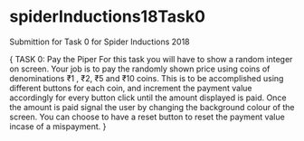 # spiderInductions18Task0
Submittion for Task 0 for Spider Inductions 2018

{
TASK 0: Pay the Piper
For this task you will have to show a random integer on screen. Your job is to pay the
randomly shown price using coins of denominations ₹1 , ₹2, ₹5 and ₹10 coins. This is to be
accomplished using different buttons for each coin, and increment the payment value accordingly for
every button click until the amount displayed is paid. Once the amount is paid signal the user by
changing the background colour of the screen.
You can choose to have a reset button to reset the payment value incase of a mispayment.
}
